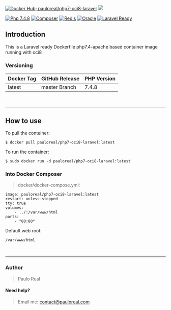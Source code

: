 [![Docker Hub; pauloreal/php7-oci8-laravel](https://img.shields.io/badge/docker%20hub-pauloreal%2Fphp7--oci8--laravel-blue.svg?&logo=docker&logoColor=white&style=for-the-badge)](https://hub.docker.com/r/pauloreal/php7-oci8-laravel)
[![](https://badges.weareopensource.me/docker/image-size/pauloreal/php7-oci8-laravel/latest?style=for-the-badge)](https://github.com/paulorealdev)

[![Php 7.4.8](https://img.shields.io/badge/php--apache-7.4.8-777BB4.svg?&logo=php&logoColor=white)](https://secure.php.net/releases/7_4_8.php)
[![Composer](https://img.shields.io/badge/composer-latest-885630.svg?&logo=composer&logoColor=white)](https://getcomposer.org)
[![Redis](https://img.shields.io/badge/redis-phpredis-c50c2e.svg?&logo=redis&logoColor=white)](https://github.com/phpredis/phpredis)
[![Oracle](https://img.shields.io/badge/Oracle-OCI8-F80000.svg?&logo=Oracle&logoColor=white)](https://www.php.net/manual/pt_BR/book.oci8.php)
[![Laravel Ready](https://img.shields.io/badge/Laravel-up%20to%207.x-c5170c.svg?&logo=Laravel&logoColor=white)](https://laravel.com/docs/7.x)

## Introduction
This is a Laravel ready Dockerfile php7.4-apache based container image running with oci8

### Versioning
| Docker Tag | GitHub Release | PHP Version |
| ---------- | -------------- | ----------- |
| latest     | master Branch  | 7.4.8       |

<br><hr>

## How to use
To pull the conteiner:
```
$ docker pull pauloreal/php7-oci8-laravel:latest
```

To run the container:
```
$ sudo docker run -d pauloreal/php7-oci8-laravel:latest
```

### Into Docker Composer
> docker/docker-compose.yml:
```
image: pauloreal/php7-oci8-laravel:latest
restart: unless-stopped
tty: true
volumes:
    - ../:/var/www/html
ports:
    - "80:80"
```

Default web root:
```
/var/www/html
```

<br><hr>

### Author
> Paulo Real

#### Need help?
> Email me: [contact@pauloreal.com](mailto:contact@pauloreal.com)